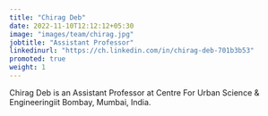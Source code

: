 ```yaml
---
title: "Chirag Deb"
date: 2022-11-10T12:12:12+05:30
image: "images/team/chirag.jpg"
jobtitle: "Assistant Professor"
linkedinurl: "https://ch.linkedin.com/in/chirag-deb-701b3b53"
promoted: true
weight: 1
---
```


Chirag Deb is an Assistant Professor at Centre For Urban Science & Engineeringiit Bombay, Mumbai, India.
